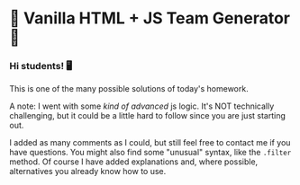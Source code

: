 # 🍰 Vanilla HTML + JS Team Generator 🍰

### Hi students! 🖥️

This is one of the many possible solutions of today's homework. 

A note: I went with some _kind of advanced_ js logic. It's NOT technically challenging, but it could be a little hard to follow since you are just starting out. 

I added as many comments as I could, but still feel free to contact me if you have questions. 
You might also find some "unusual" syntax, like the `.filter` method. Of course I have added explanations and, where possible, alternatives you already know how to use. 


 
